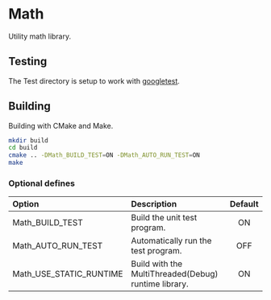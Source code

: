 # Math

Utility math library.

## Testing

The Test directory is setup to work with [googletest](https://github.com/google/googletest).

## Building

Building with CMake and Make.

```sh
mkdir build
cd build
cmake .. -DMath_BUILD_TEST=ON -DMath_AUTO_RUN_TEST=ON
make
```

### Optional defines

| Option                  | Description                                          | Default |
| :---------------------- | :--------------------------------------------------- | :-----: |
| Math_BUILD_TEST         | Build the unit test program.                         |   ON    |
| Math_AUTO_RUN_TEST      | Automatically run the test program.                  |   OFF   |
| Math_USE_STATIC_RUNTIME | Build with the MultiThreaded(Debug) runtime library. |   ON    |

